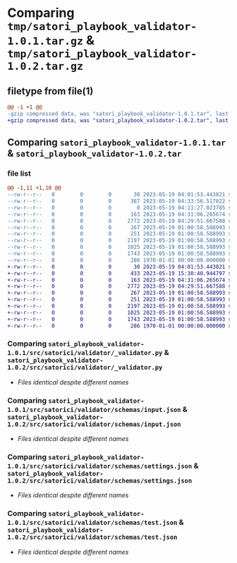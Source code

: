 # Comparing `tmp/satori_playbook_validator-1.0.1.tar.gz` & `tmp/satori_playbook_validator-1.0.2.tar.gz`

## filetype from file(1)

```diff
@@ -1 +1 @@
-gzip compressed data, was "satori_playbook_validator-1.0.1.tar", last modified: Fri May 19 04:33:56 2023, max compression
+gzip compressed data, was "satori_playbook_validator-1.0.2.tar", last modified: Fri May 19 15:30:40 2023, max compression
```

## Comparing `satori_playbook_validator-1.0.1.tar` & `satori_playbook_validator-1.0.2.tar`

### file list

```diff
@@ -1,11 +1,10 @@
--rw-r--r--   0        0        0       30 2023-05-19 04:01:53.443821 satori_playbook_validator-1.0.1/README.md
--rw-r--r--   0        0        0      387 2023-05-19 04:33:56.517022 satori_playbook_validator-1.0.1/pyproject.toml
--rw-r--r--   0        0        0        0 2023-05-19 04:11:27.023785 satori_playbook_validator-1.0.1/src/satorici/__init__.py
--rw-r--r--   0        0        0      163 2023-05-19 04:31:06.265674 satori_playbook_validator-1.0.1/src/satorici/validator/__init__.py
--rw-r--r--   0        0        0     2772 2023-05-19 04:29:51.667588 satori_playbook_validator-1.0.1/src/satorici/validator/_validator.py
--rw-r--r--   0        0        0      267 2023-05-19 01:00:58.588993 satori_playbook_validator-1.0.1/src/satorici/validator/schemas/command.json
--rw-r--r--   0        0        0      251 2023-05-19 01:00:58.588993 satori_playbook_validator-1.0.1/src/satorici/validator/schemas/import.json
--rw-r--r--   0        0        0     2197 2023-05-19 01:00:58.588993 satori_playbook_validator-1.0.1/src/satorici/validator/schemas/input.json
--rw-r--r--   0        0        0     1025 2023-05-19 01:00:58.588993 satori_playbook_validator-1.0.1/src/satorici/validator/schemas/settings.json
--rw-r--r--   0        0        0     1743 2023-05-19 01:00:58.588993 satori_playbook_validator-1.0.1/src/satorici/validator/schemas/test.json
--rw-r--r--   0        0        0      286 1970-01-01 00:00:00.000000 satori_playbook_validator-1.0.1/PKG-INFO
+-rw-r--r--   0        0        0       30 2023-05-19 04:01:53.443821 satori_playbook_validator-1.0.2/README.md
+-rw-r--r--   0        0        0      433 2023-05-19 15:30:40.944797 satori_playbook_validator-1.0.2/pyproject.toml
+-rw-r--r--   0        0        0      163 2023-05-19 04:31:06.265674 satori_playbook_validator-1.0.2/src/satorici/validator/__init__.py
+-rw-r--r--   0        0        0     2772 2023-05-19 04:29:51.667588 satori_playbook_validator-1.0.2/src/satorici/validator/_validator.py
+-rw-r--r--   0        0        0      267 2023-05-19 01:00:58.588993 satori_playbook_validator-1.0.2/src/satorici/validator/schemas/command.json
+-rw-r--r--   0        0        0      251 2023-05-19 01:00:58.588993 satori_playbook_validator-1.0.2/src/satorici/validator/schemas/import.json
+-rw-r--r--   0        0        0     2197 2023-05-19 01:00:58.588993 satori_playbook_validator-1.0.2/src/satorici/validator/schemas/input.json
+-rw-r--r--   0        0        0     1025 2023-05-19 01:00:58.588993 satori_playbook_validator-1.0.2/src/satorici/validator/schemas/settings.json
+-rw-r--r--   0        0        0     1743 2023-05-19 01:00:58.588993 satori_playbook_validator-1.0.2/src/satorici/validator/schemas/test.json
+-rw-r--r--   0        0        0      286 1970-01-01 00:00:00.000000 satori_playbook_validator-1.0.2/PKG-INFO
```

### Comparing `satori_playbook_validator-1.0.1/src/satorici/validator/_validator.py` & `satori_playbook_validator-1.0.2/src/satorici/validator/_validator.py`

 * *Files identical despite different names*

### Comparing `satori_playbook_validator-1.0.1/src/satorici/validator/schemas/input.json` & `satori_playbook_validator-1.0.2/src/satorici/validator/schemas/input.json`

 * *Files identical despite different names*

### Comparing `satori_playbook_validator-1.0.1/src/satorici/validator/schemas/settings.json` & `satori_playbook_validator-1.0.2/src/satorici/validator/schemas/settings.json`

 * *Files identical despite different names*

### Comparing `satori_playbook_validator-1.0.1/src/satorici/validator/schemas/test.json` & `satori_playbook_validator-1.0.2/src/satorici/validator/schemas/test.json`

 * *Files identical despite different names*

